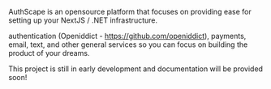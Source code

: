 
AuthScape is an opensource platform that focuses on providing ease for setting up your NextJS / .NET infrastructure.

authentication (Openiddict - https://github.com/openiddict), 
payments, email, text, and other general services so you can focus on building the product of your dreams.

This project is still in early development and documentation will be provided soon!